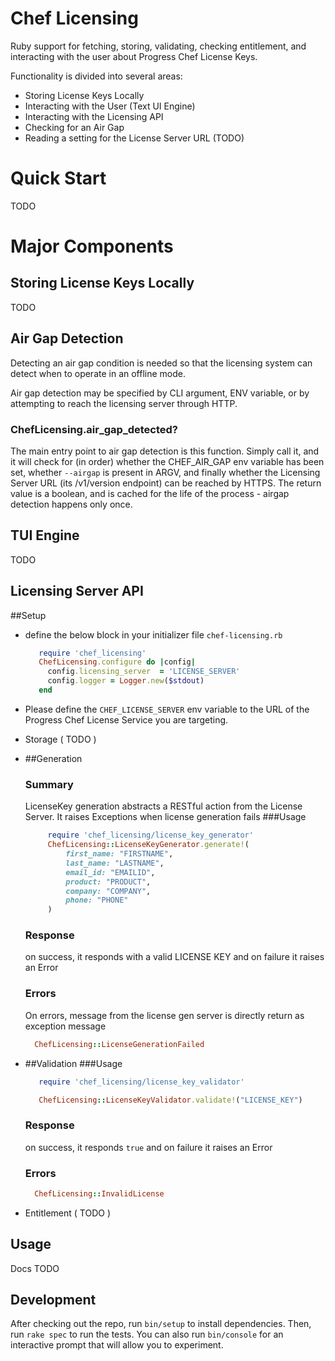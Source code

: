 # Chef Licensing

Ruby support for fetching, storing, validating, checking entitlement, and interacting with the user about Progress Chef License Keys.

Functionality is divided into several areas:

 * Storing License Keys Locally
 * Interacting with the User (Text UI Engine)
 * Interacting with the Licensing API
 * Checking for an Air Gap
 * Reading a setting for the License Server URL (TODO)

 # Quick Start

 TODO

# Major Components

## Storing License Keys Locally

TODO

## Air Gap Detection

Detecting an air gap condition is needed so that the licensing system can detect when to operate in an offline mode.

Air gap detection may be specified by CLI argument, ENV variable, or by attempting to reach the licensing server through HTTP.

### ChefLicensing.air_gap_detected?

The main entry point to air gap detection is this function. Simply call it, and it will check for (in order) whether the CHEF_AIR_GAP env variable has been set, whether `--airgap` is present in ARGV, and finally whether the Licensing Server URL (its /v1/version endpoint) can be reached by HTTPS. The return value is a boolean, and is cached for the life of the process - airgap detection happens only once.

## TUI Engine

TODO

## Licensing Server API

##Setup
- define the below block in your initializer file `chef-licensing.rb`
   ```ruby
      require 'chef_licensing'
      ChefLicensing.configure do |config|
        config.licensing_server  = 'LICENSE_SERVER'
        config.logger = Logger.new($stdout)
      end
   ```

- Please define the `CHEF_LICENSE_SERVER` env variable to the URL of the Progress Chef License Service you are targeting.

 * Storage ( TODO )
 * ##Generation
   ### Summary
    LicenseKey generation abstracts a RESTful action from the License Server. It raises Exceptions when license generation fails
   ###Usage
   ```ruby
        require 'chef_licensing/license_key_generator'
        ChefLicensing::LicenseKeyGenerator.generate!(
            first_name: "FIRSTNAME",
            last_name: "LASTNAME",
            email_id: "EMAILID",
            product: "PRODUCT",
            company: "COMPANY",
            phone: "PHONE"
        )
     ```

   ### Response
      on success, it responds with a valid LICENSE KEY and on failure it raises an Error
   ### Errors
      On errors, message from the license gen server is directly return as exception message
      ```ruby
        ChefLicensing::LicenseGenerationFailed
      ```


 * ##Validation
   ###Usage
   ```ruby
      require 'chef_licensing/license_key_validator'

      ChefLicensing::LicenseKeyValidator.validate!("LICENSE_KEY")
   ```
   ### Response
     on success, it responds `true` and on failure it raises an Error
   ### Errors
      ```ruby
        ChefLicensing::InvalidLicense
      ```

 * Entitlement ( TODO )

## Usage

Docs TODO

## Development

After checking out the repo, run `bin/setup` to install dependencies. Then, run `rake spec` to run the tests. You can also run `bin/console` for an interactive prompt that will allow you to experiment.

